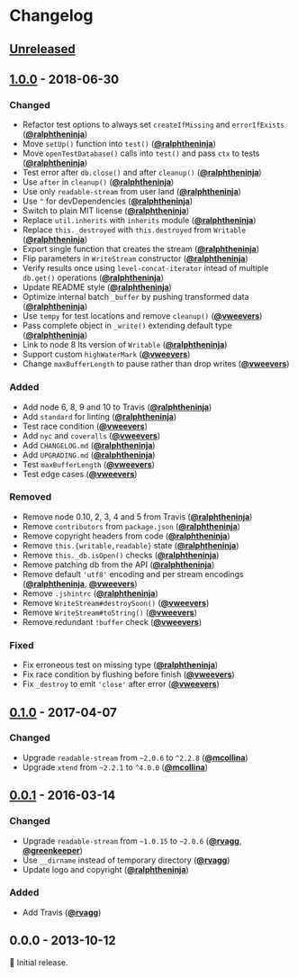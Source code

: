 # Changelog

## [Unreleased][unreleased]

## [1.0.0] - 2018-06-30

### Changed

- Refactor test options to always set `createIfMissing` and `errorIfExists` ([**@ralphtheninja**](https://github.com/ralphtheninja))
- Move `setUp()` function into `test()` ([**@ralphtheninja**](https://github.com/ralphtheninja))
- Move `openTestDatabase()` calls into `test()` and pass `ctx` to tests ([**@ralphtheninja**](https://github.com/ralphtheninja))
- Test error after `db.close()` and after `cleanup()` ([**@ralphtheninja**](https://github.com/ralphtheninja))
- Use `after` in `cleanup()` ([**@ralphtheninja**](https://github.com/ralphtheninja))
- Use only `readable-stream` from user land ([**@ralphtheninja**](https://github.com/ralphtheninja))
- Use `^` for devDependencies ([**@ralphtheninja**](https://github.com/ralphtheninja))
- Switch to plain MIT license ([**@ralphtheninja**](https://github.com/ralphtheninja))
- Replace `util.inherits` with `inherits` module ([**@ralphtheninja**](https://github.com/ralphtheninja))
- Replace `this._destroyed` with `this.destroyed` from `Writable` ([**@ralphtheninja**](https://github.com/ralphtheninja))
- Export single function that creates the stream ([**@ralphtheninja**](https://github.com/ralphtheninja))
- Flip parameters in `WriteStream` constructor ([**@ralphtheninja**](https://github.com/ralphtheninja))
- Verify results once using `level-concat-iterator` intead of multiple `db.get()` operations ([**@ralphtheninja**](https://github.com/ralphtheninja))
- Update README style ([**@ralphtheninja**](https://github.com/ralphtheninja))
- Optimize internal batch `_buffer` by pushing transformed data ([**@ralphtheninja**](https://github.com/ralphtheninja))
- Use `tempy` for test locations and remove `cleanup()` ([**@vweevers**](https://github.com/vweevers))
- Pass complete object in `_write()` extending default type ([**@ralphtheninja**](https://github.com/ralphtheninja))
- Link to node 8 lts version of `Writable` ([**@ralphtheninja**](https://github.com/ralphtheninja))
- Support custom `highWaterMark` ([**@vweevers**](https://github.com/vweevers))
- Change `maxBufferLength` to pause rather than drop writes ([**@vweevers**](https://github.com/vweevers))

### Added

- Add node 6, 8, 9 and 10 to Travis ([**@ralphtheninja**](https://github.com/ralphtheninja))
- Add `standard` for linting ([**@ralphtheninja**](https://github.com/ralphtheninja))
- Test race condition ([**@vweevers**](https://github.com/vweevers))
- Add `nyc` and `coveralls` ([**@vweevers**](https://github.com/vweevers))
- Add `CHANGELOG.md` ([**@ralphtheninja**](https://github.com/ralphtheninja))
- Add `UPGRADING.md` ([**@ralphtheninja**](https://github.com/ralphtheninja))
- Test `maxBufferLength` ([**@vweevers**](https://github.com/vweevers))
- Test edge cases ([**@vweevers**](https://github.com/vweevers))

### Removed

- Remove node 0.10, 2, 3, 4 and 5 from Travis ([**@ralphtheninja**](https://github.com/ralphtheninja))
- Remove `contributors` from `package.json` ([**@ralphtheninja**](https://github.com/ralphtheninja))
- Remove copyright headers from code ([**@ralphtheninja**](https://github.com/ralphtheninja))
- Remove `this.{writable,readable}` state ([**@ralphtheninja**](https://github.com/ralphtheninja))
- Remove `this._db.isOpen()` checks ([**@ralphtheninja**](https://github.com/ralphtheninja))
- Remove patching db from the API ([**@ralphtheninja**](https://github.com/ralphtheninja))
- Remove default `'utf8'` encoding and per stream encodings ([**@ralphtheninja**](https://github.com/ralphtheninja), [**@vweevers**](https://github.com/vweevers))
- Remove `.jshintrc` ([**@ralphtheninja**](https://github.com/ralphtheninja))
- Remove `WriteStream#destroySoon()` ([**@vweevers**](https://github.com/vweevers))
- Remove `WriteStream#toString()` ([**@vweevers**](https://github.com/vweevers))
- Remove redundant `!buffer` check ([**@vweevers**](https://github.com/vweevers))

### Fixed

- Fix erroneous test on missing type ([**@ralphtheninja**](https://github.com/ralphtheninja))
- Fix race condition by flushing before finish ([**@vweevers**](https://github.com/vweevers))
- Fix `_destroy` to emit `'close'` after error ([**@vweevers**](https://github.com/vweevers))

## [0.1.0] - 2017-04-07

### Changed

- Upgrade `readable-stream` from `~2.0.6` to `^2.2.8` ([**@mcollina**](https://github.com/mcollina))
- Upgrade `xtend` from `~2.2.1` to `^4.0.0` ([**@mcollina**](https://github.com/mcollina))

## [0.0.1] - 2016-03-14

### Changed

- Upgrade `readable-stream` from `~1.0.15` to `~2.0.6` ([**@rvagg**](https://github.com/rvagg), [**@greenkeeper**](https://github.com/greenkeeper))
- Use `__dirname` instead of temporary directory ([**@rvagg**](https://github.com/rvagg))
- Update logo and copyright ([**@ralphtheninja**](https://github.com/ralphtheninja))

### Added

- Add Travis ([**@rvagg**](https://github.com/rvagg))

## 0.0.0 - 2013-10-12

:seedling: Initial release.

[unreleased]: https://github.com/level/level-ws/compare/v1.0.0...HEAD

[1.0.0]: https://github.com/level/level-ws/compare/v0.1.0...v1.0.0

[0.1.0]: https://github.com/level/level-ws/compare/v0.0.1...v0.1.0

[0.0.1]: https://github.com/level/level-ws/compare/v0.0.0...v0.0.1
